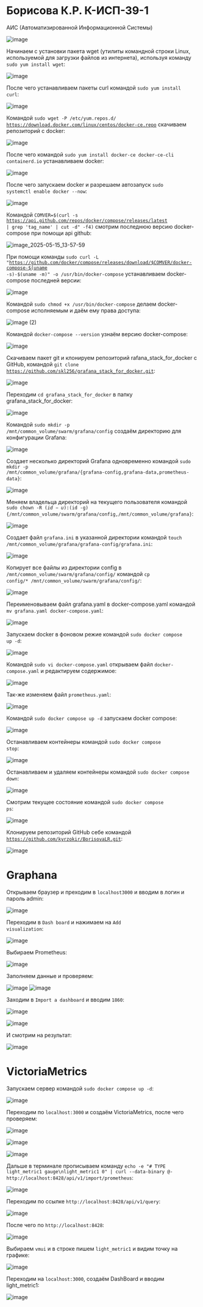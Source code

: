<h1> Борисова К.Р. К-ИСП-39-1 </h1> 

АИС (Автоматизированной Информационной Системы)

![image](https://github.com/user-attachments/assets/079ecc14-8b07-4d55-aff2-41dac92cf19c)  

Начинаем с установки пакета wget (утилиты командной строки Linux, используемой для загрузки файлов из интернета), используя команду <code>sudo yum install wget</code>: 

![image](https://github.com/user-attachments/assets/12b55244-1be3-48ac-b02a-21094399553e)  

После чего устанавливаем пакеты curl командой <code>sudo yum install curl</code>:

![image](https://github.com/user-attachments/assets/41711237-f6ea-466c-9c84-fb84392c4d60)

Командой <code>sudo wget -P /etc/yum.repos.d/ https://download.docker.com/linux/centos/docker-ce.repo</code> скачиваем репозиторий с docker:

![image](https://github.com/user-attachments/assets/993f5fc2-2883-4246-99e0-f939812ded11)

После чего командой <code>sudo yum install docker-ce docker-ce-cli containerd.io</code> устанавливаем docker:

![image](https://github.com/user-attachments/assets/54275fb1-6eef-4ca4-a82a-a63481928c35)

После чего запускаем docker и разрешаем автозапуск <code>sudo systemctl enable docker --now</code>:

![image](https://github.com/user-attachments/assets/d75d4699-eade-4287-ab46-c32fc64cf449)

Командой  <code>COMVER=$(curl -s https://api.github.com/repos/docker/compose/releases/latest | grep 'tag_name' | cut -d\" -f4)</code> смотрим последнюю версию docker-compose при помощи api github:

![image_2025-05-15_13-57-59](https://github.com/user-attachments/assets/af42c978-60bf-490e-8008-5f12157308a7)

При помощи команды <code>sudo curl -L "https://github.com/docker/compose/releases/download/$COMVER/docker-compose-$(uname -s)-$(uname -m)" -o /usr/bin/docker-compose</code> устанавливаем docker-compose последней версии:

![image](https://github.com/user-attachments/assets/7af5c941-64a5-4e50-8f6d-58843a2b6a90)

Командой <code>sudo chmod +x /usr/bin/docker-compose</code> делаем docker-compose исполняемым и даём ему права доступа:

![image (2)](https://github.com/user-attachments/assets/4daeadd3-19fd-439a-b663-163537cfb9ac)

Командой <code>docker-compose --version</code> узнаём версию docker-compose:

![image](https://github.com/user-attachments/assets/f4aebbc6-1f3c-47a1-8686-c3f6bb324864)

Скачиваем пакет git и клонируем репозиторий rafana_stack_for_docker с GitHub, командой <code>git clone https://github.com/skl256/grafana_stack_for_docker.git</code>:

![image](https://github.com/user-attachments/assets/1675f672-1f83-41e3-8c37-de54197bf8d5)

Переходим <code>cd grafana_stack_for_docker</code> в папку grafana_stack_for_docker:

![image](https://github.com/user-attachments/assets/52489032-5137-4c12-b64a-8f53e9c8249e)

Командой <code>sudo mkdir -p /mnt/common_volume/swarm/grafana/config</code> создаём директорию для конфигурации Grafana:

![image](https://github.com/user-attachments/assets/04259fb6-e061-49fe-8672-d7abbae827f6)

Создает несколько директорий Grafana одновременно командой
<code>sudo mkdir -p /mnt/common_volume/grafana/{grafana-config,grafana-data,prometheus-data}</code>:

![image](https://github.com/user-attachments/assets/98b0a958-9f50-49b1-bf77-35cea43d743b)

Меняем владельца директорий на текущего пользователя командой <code>sudo chown -R $(id -u):$(id -g) {/mnt/common_volume/swarm/grafana/config,/mnt/common_volume/grafana}</code>:

![image](https://github.com/user-attachments/assets/daffa7ce-309b-418f-83f0-73600163d073)

Создает файл <code>grafana.ini</code> в указанной директории командой <code>touch /mnt/common_volume/grafana/grafana-config/grafana.ini</code>:

![image](https://github.com/user-attachments/assets/40520d83-8afc-4509-bdf7-deb33b93318b)

Копирует все файлы из директории config в <code>/mnt/common_volume/swarm/grafana/config/</code> командой <code>cp config/* /mnt/common_volume/swarm/grafana/config/</code>:

![image](https://github.com/user-attachments/assets/b1e9d260-1529-45ba-8e84-d608d0931c2f)

Переименовываем файл grafana.yaml в docker-compose.yaml командой <code>mv grafana.yaml docker-compose.yaml</code>:

![image](https://github.com/user-attachments/assets/3663f187-c1a6-481f-ac2c-001bc71e83e7)

Запускаем docker в фоновом режие командой <code>sudo docker compose up -d</code>:

![image](https://github.com/user-attachments/assets/5c68548c-9579-42ac-8651-e2bb7a6821ab)

Командой <code>sudo vi docker-compose.yaml</code> открываем файл <code>docker-compose.yaml</code> и редактируем содержимое:

![image](https://github.com/user-attachments/assets/e03806f5-cd35-49fc-9de0-a58a81414669)

Так-же изменяем файл <code>prometheus.yaml</code>:

![image](https://github.com/user-attachments/assets/0a8d9734-05f0-4f17-9139-d760fb6daab7)

Командой <code>sudo docker compose up -d</code> запускаем docker compose:

![image](https://github.com/user-attachments/assets/6ab05d51-5fbb-460f-9722-f97b601c0ecc)

Останавливаем контейнеры командой <code>sudo docker compose stop</code>:

![image](https://github.com/user-attachments/assets/5e505478-f29b-4c90-b5c3-1a014ab96757)

Останавливаем и удаляем контейнеры командой <code>sudo docker compose down</code>:

![image](https://github.com/user-attachments/assets/98398ddb-217c-4cce-a13d-45fd959ee5e4)

Смотрим текущее состояние командой <code>sudo docker compose ps</code>:

![image](https://github.com/user-attachments/assets/9cd70658-3603-4b25-a025-acc7173e1c21)


Клонируем репозиторий GitHub себе командой <code>https://github.com/kyrzokir/BorisovaLR.git</code>:

![image](https://github.com/user-attachments/assets/b246680a-df17-4d4f-8c93-6ed42ba67a24)

<h1>Graphana</h1>

Открываем браузер и преходим в <code>localhost3000</code> и вводим в логин и пароль admin:

![image](https://github.com/user-attachments/assets/17706672-ffe8-45bf-978c-8a05ece60f14)

Переходим в <code>Dash board</code> и нажимаем на <code>Add visualization</code>:

![image](https://github.com/user-attachments/assets/a4e0bda9-88e2-4b1e-9ddc-1a69fbed494d)

Выбираем Prometheus:

![image](https://github.com/user-attachments/assets/aaf0cc6e-8626-495c-8fdb-32149309df16)

Заполняем данные и проверяем:

![image](https://github.com/user-attachments/assets/3603f821-3a9a-41e1-bd62-8e3e873e955d)
![image](https://github.com/user-attachments/assets/c016de6d-1bd1-4794-9dbb-6ba43ee1f9c3)

Заходим в <code>Import a dashboard</code> и вводим <code>1860</code>:

![image](https://github.com/user-attachments/assets/fbf09e59-7015-4b90-ab3d-d82856e4c38e)

![image](https://github.com/user-attachments/assets/2f4d2c11-3e85-407f-81de-24b1cb18647c)

И смотрим на результат:

![image](https://github.com/user-attachments/assets/500f8c5e-ce6a-4cad-98ee-5f8bff4cbed1)

<h1>VictoriaMetrics</h1>

Запускаем сервер командой <code>sudo docker compose up -d</code>:

![image](https://github.com/user-attachments/assets/23bdf593-6c31-4a56-8020-17c50d2f4d6d)

Переходим  по <code>localhost:3000</code> и создаём VictoriaMetrics, после чего проверяем:

![image](https://github.com/user-attachments/assets/bbba2f2e-6339-4969-a9b1-14cd29ccda7a)

![image](https://github.com/user-attachments/assets/1b91fa20-2b43-4dc7-bdc2-87d23927ba1d)

![image](https://github.com/user-attachments/assets/d425cb79-02be-405f-b413-a0e095e48e4c)

Дальше в терминале прописываем команду <code>echo -e "# TYPE light_metric1 gauge\nlight_metric1 0" | curl --data-binary @- http://localhost:8428/api/v1/import/prometheus</code>:

![image](https://github.com/user-attachments/assets/3a39db4a-9e13-45b1-bef2-6b671761100d)

Переходим по ссылке <code>http://localhost:8428/api/v1/query</code>:

![image](https://github.com/user-attachments/assets/5990c3b1-8bf4-40d7-a2a0-40453034807a)

После чего по <code>http://localhost:8428</code>:

![image](https://github.com/user-attachments/assets/40a3cd12-2442-45df-b62c-ae980952c564)

Выбираем <code>vmui</code> и в строке пишем <code>light_metric1</code> и видим точку на графике:

![image](https://github.com/user-attachments/assets/82474a1a-1bea-497d-a8ec-a50976fa97b4)

Переходим на <code>localhost:3000</code>, создаём DashBoard и вводим light_metric1:

![image](https://github.com/user-attachments/assets/737295c7-cde9-45fb-8e44-5d2759127584)






















